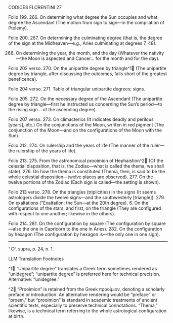 CODICES FLORENTINI 27

Folio 199. 266. On determining what degree the Sun occupies and what degree the Ascendant (The motion from sign to sign—in the compilation of Ptolemy).

Folio 200. 267. On determining the culminating degree (that is, the degree of the sign at the Midheaven—e.g., Aries culminating at degrees 7, 48).

268. On determining the year, the month, and the day (Whatever the nativity—the Moon is aspected and Cancer… for the month and for the day).

Folio 202 verso. 270. On the unipartite degree by triangle^1🤖 (The unipartite degree by triangle, after discussing the outcomes, falls short of the greatest beneficence).

Folio 204 verso. 271. Table of triangular unipartite degrees; signs.

Folio 205. 272. On the necessary degree of the Ascendant (The unipartite degree by triangle—first he instructed us concerning the Sun’s period—to the rising sign… of the ascending degree).

Folio 207 verso. 273. On climacterics (It indicates deadly and perilous [years], etc.)
On the conjunctions of the Moon, written in red pigment (The conjunction of the Moon—and on the configurations of the Moon with the Sun).

Folio 212. 274. On rulership and the years of life (The manner of the ruler—the rulership of the years of life).

Folio 213. 275. From the astronomical prooimion of Hephaistion^2🤖 (Of the celestial disposition, that is, the Zodiac—what is called the thema, we shall state).
276. On how the thema is constituted (Thema, then, is said to be the whole celestial disposition—twelve places are observed).
277. On the twelve portions of the Zodiac (Each sign is called—the setting is shown).

Folio 213 verso. 278. On the triangles (triplicities) in the signs (It seems astrologers divide the twelve signs—and the southwesterly [triangle]).
279. On exaltations ("Exaltation: the Sun—at the 20th degree).
6. On the configurations of the stars, and first, on the triangle (They are configured with respect to one another; likewise in the others).

Folio 214. 281. On the configuration by square (The configuration by square—also the one in Capricorn to the one in Aries).
282. On the configuration by hexagon (The configuration by hexagon is—the only one in one sign).

__________________
¹ Cf. supra, p. 24, n. 1.

LLM Translation Footnotes

^1🤖 “Unipartite degree” translates a Greek term sometimes rendered as “unidegree”; “unipartite degree” is preferred here for technical precision. Alternative: “unidegree.”

^2🤖 “Prooimion” is retained from the Greek προοίμιον, denoting a scholarly preface or introduction. An alternative rendering would be “preface” or “proem,” but “prooimion” is standard in academic treatments of ancient scientific texts, especially to preserve technical connotations. “Thema,” likewise, is a technical term referring to the whole astrological configuration at birth.